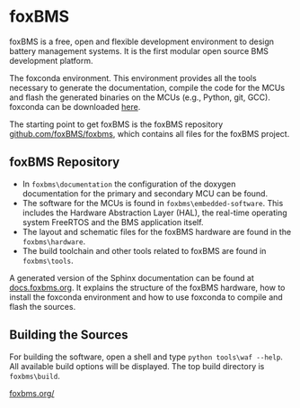 # foxBMS

foxBMS is a free, open and flexible development environment to design battery
management systems. It is the first modular open source BMS development
platform.

The foxconda environment. This environment provides all the tools necessary
to generate the documentation, compile the code for the MCUs and flash the
generated binaries on the MCUs (e.g., Python, git, GCC). foxconda can be
downloaded [here](https://iisb-foxbms.iisb.fraunhofer.de/foxbms/).

The starting point to get foxBMS is the foxBMS repository
[github.com/foxBMS/foxbms](https://github.com/foxBMS/foxbms), which contains
all files for the foxBMS project.

## foxBMS Repository

- In `foxbms\documentation` the configuration of the doxygen documentation for
  the primary and secondary MCU can be found.
- The software for the MCUs is found in `foxbms\embedded-software`. This
  includes the Hardware Abstraction Layer (HAL), the real-time operating system
  FreeRTOS and the BMS application itself.
- The layout and schematic files for the foxBMS hardware are found in the
  `foxbms\hardware`.
- The build toolchain and other tools related to foxBMS are found in
  `foxbms\tools`.

A generated version of the Sphinx documentation can be found at
[docs.foxbms.org](https://docs.foxbms.org). It explains the structure of the
foxBMS hardware, how to install the foxconda environment and how to use
foxconda to compile and flash the sources.

## Building the Sources

For building the software, open a shell and type `python tools\waf --help`. All
available build options will be displayed. The top build directory is
`foxbms\build`.

[foxbms.org/](https://foxbms.org/)
